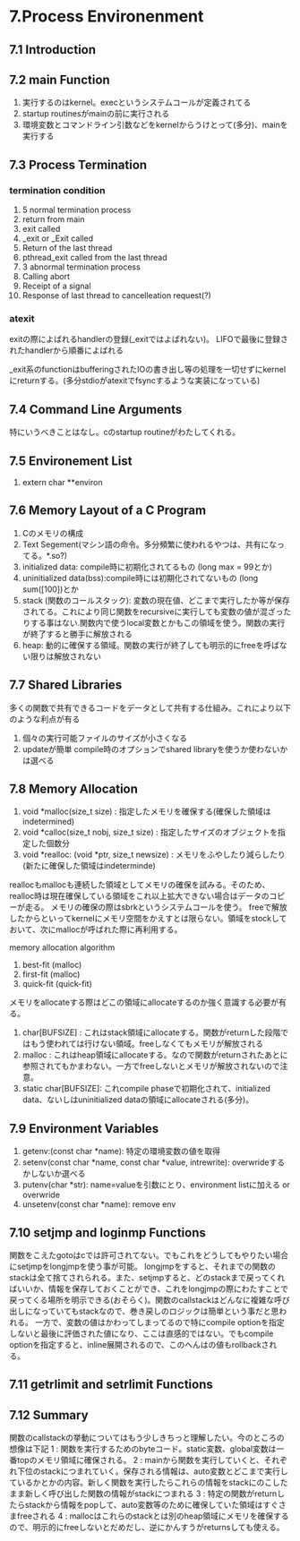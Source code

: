 # 7.Process Environenment
## 7.1 Introduction
## 7.2 main Function
 1. 実行するのはkernel。execというシステムコールが定義されてる
  1. startup routinesがmainの前に実行される
   1. 環境変数とコマンドライン引数などをkernelからうけとって(多分)、mainを実行する

## 7.3 Process Termination
### termination condition
 1. 5 normal termination process
  1. return from main
  1. exit called
  1. _exit or _Exit called
  1. Return of the last thread
  1. pthread_exit called from the last thread
 1. 3 abnormal termination process
  1. Calling abort
  1. Receipt of a signal
  1. Response of last thread to cancelleation request(?)

### atexit
exitの際によばれるhandlerの登録(_exitではよばれない)。
LIFOで最後に登録されたhandlerから順番によばれる

_exit系のfunctionはbufferingされたIOの書き出し等の処理を一切せずにkernelにreturnする。(多分stdioがatexitでfsyncするような実装になっている)

## 7.4 Command Line Arguments
特にいうべきことはなし。cのstartup routineがわたしてくれる。
## 7.5 Environement List
 1. extern char **environ

## 7.6 Memory Layout of a C Program
 1. Cのメモリの構成
  1. Text Segement(マシン語の命令。多分頻繁に使われるやつは、共有になってる。*.so?)
  1. initialized data: compile時に初期化されてるもの (long max = 99とか)
  1. uninitialized data(bss):compile時には初期化されてないもの (long sum([100])とか
  1. stack (関数のコールスタック): 変数の現在値、どこまで実行したか等が保存されてる。これにより同じ関数をrecursiveに実行しても変数の値が混ざったりする事はない.関数内で使うlocal変数とかもこの領域を使う。関数の実行が終了すると勝手に解放される
  1. heap: 動的に確保する領域。関数の実行が終了しても明示的にfreeを呼ばない限りは解放されない

## 7.7 Shared Libraries
 多くの関数で共有できるコードをデータとして共有する仕組み。これにより以下のような利点が有る
  1. 個々の実行可能ファイルのサイズが小さくなる
  1. updateが簡単
 compile時のオプションでshared libraryを使うか使わないかは選べる

## 7.8 Memory Allocation 
 1. void *malloc(size_t size) : 指定したメモリを確保する(確保した領域はindetermined)
 2. void *calloc(size_t nobj, size_t size) : 指定したサイズのオブジェクトを指定した個数分
 3. void *realloc: (void *ptr, size_t newsize) : メモリをふやしたり減らしたり(新たに確保した領域はindeterminde)

 reallocもmallocも連続した領域としてメモリの確保を試みる。そのため、realloc時は現在確保している領域をこれ以上拡大できない場合はデータのコピーが走る。
 メモリの確保の際はsbrkというシステムコールを使う。
 freeで解放したからといってkernelにメモリ空間をかえすとは限らない。領域をstockしておいて、次にmallocが呼ばれた際に再利用する。
 
 memory allocation algorithm
  1. best-fit (malloc)
  1. first-fit (malloc)
  1. quick-fit (quick-fit)

メモリをallocateする際はどこの領域にallocateするのか強く意識する必要が有る。
 1. char[BUFSIZE] : これはstack領域にallocateする。関数がreturnした段階ではもう使われては行けない領域。freeしなくてもメモリが解放される
 1. malloc : これはheap領域にallocateする。なので関数がreturnされたあとに参照されてもかまわない。一方でfreeしないとメモリが解放されないので注意。
 1. static char[BUFSIZE]: これcompile phaseで初期化されて、initialized data、ないしはuninitialized dataの領域にallocateされる(多分)。

## 7.9 Environment Variables
 1. getenv:(const char *name): 特定の環境変数の値を取得
 1. setenv(const char *name, const char *value, intrewrite): overwrideするかしないか選べる
 1. putenv(char *str): name=valueを引数にとり、environment listに加える or overwride
 1. unsetenv(const char *name): remove env

## 7.10 setjmp and loginmp Functions
 関数をこえたgotoはcでは許可されてない。でもこれをどうしてもやりたい場合にsetjmpをlongjmpを使う事が可能。
 longjmpをすると、それまでの関数のstackは全て捨てされられる。また、setjmpすると、どのstackまで戻ってくればいいか、情報を保存しておくことができ、これをlongjmpの際にわたすことで
 戻ってくる場所を明示できる(おそらく)。関数のcallstackはどんなに複雑な呼び出しになっていてもstackなので、巻き戻しのロジックは簡単という事だと思われる。
 一方で、変数の値はかわってしまってるので特にcompile optionを指定しないと最後に評価された値になり、ここは直感的ではない。でもcompile optionを指定すると、inline展開されるので、このへんはの値もrollbackされる。

## 7.11 getrlimit and setrlimit Functions

## 7.12 Summary
 関数のcallstackの挙動についてはもう少しきちっと理解したい。今のところの想像は下記
 1 : 関数を実行するためのbyteコード。static変数、global変数は一番topのメモリ領域に確保される。
 2 : mainから関数を実行していくと、それぞれ下位のstackにつまれていく。保存される情報は、auto変数とどこまで実行しているかとかの内容。新しく関数を実行したらこれらの情報をstackにのこしたまま新しく呼び出した関数の情報がstackにつまれる
 3 : 特定の関数がreturnしたらstackから情報をpopして、auto変数等のために確保していた領域はすぐさまfreeされる
 4 : mallocはこれらのstackとは別のheap領域にメモリを確保するので、明示的にfreeしないとだめだし、逆にかんすうがreturnsしても使える。
